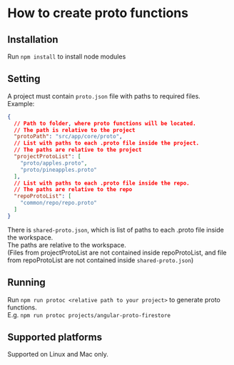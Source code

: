 # How to create proto functions

## Installation
Run `npm install` to install node modules

## Setting
A project must contain `proto.json` file with paths to required files.  
Example:
```json
{ 
  // Path to folder, where proto functions will be located.
  // The path is relative to the project
  "protoPath": "src/app/core/proto",
  // List with paths to each .proto file inside the project.
  // The paths are relative to the project
  "projectProtoList": [
    "proto/apples.proto",
    "proto/pineapples.proto"
  ],
  // List with paths to each .proto file inside the repo.
  // The paths are relative to the repo
  "repoProtoList": [
    "common/repo/repo.proto"
  ]
}
```

There is `shared-proto.json`, which is list of paths to each .proto file inside the workspace.  
The paths are relative to the workspace.  
(Files from projectProtoList are not contained inside repoProtoList,
and file from repoProtoList are not contained inside `shared-proto.json`)

## Running
Run `npm run protoc <relative path to your project>` to generate proto functions.  
E.g. `npm run protoc projects/angular-proto-firestore`

## Supported platforms
Supported on Linux and Mac only.
